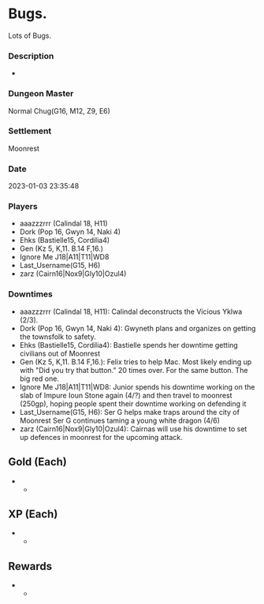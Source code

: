 # Bugs.
Lots of Bugs.
### Description
-
### Dungeon Master
Normal Chug(G16, M12, Z9, E6)
### Settlement
Moonrest
### Date
2023-01-03 23:35:48
### Players
* aaazzzrrr (Calindal 18, H11)
* Dork (Pop 16, Gwyn 14, Naki 4)
* Ehks (Bastielle15, Cordilia4)
* Gen (Kz 5, K,11. B.14 F,16.)
* Ignore Me J18|A11|T11|WD8
* Last_Username(G15, H6)
* zarz (Cairn16|Nox9|Gly10|Ozul4)
### Downtimes
* aaazzzrrr (Calindal 18, H11): Calindal deconstructs the Vicious Yklwa (2/3).
* Dork (Pop 16, Gwyn 14, Naki 4): Gwyneth plans and organizes on getting the townsfolk to safety.
* Ehks (Bastielle15, Cordilia4): Bastielle spends her downtime getting civilians out of Moonrest
* Gen (Kz 5, K,11. B.14 F,16.): Felix tries to help Mac. Most likely ending up with "Did you try that button." 20 times over. For the same button. The big red one.
* Ignore Me J18|A11|T11|WD8: Junior spends his downtime working on the slab of Impure Ioun Stone again (4/?) and then travel to moonrest (250gp), hoping people spent their downtime working on defending it
* Last_Username(G15, H6): Ser G helps make traps around the city of Moonrest Ser G continues taming a young white dragon (4/6)
* zarz (Cairn16|Nox9|Gly10|Ozul4): Cairnas will use his downtime to set up defences in moonrest for the upcoming attack.
## Gold (Each)
* -
## XP (Each)
* -
## Rewards
* -